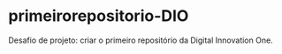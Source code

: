 # primeirorepositorio-DIO
Desafio de projeto: criar o primeiro repositório da Digital Innovation One.
